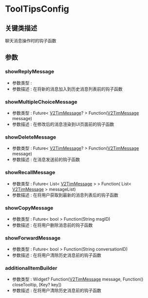# ToolTipsConfig

## 关键类描述

聊天消息操作时的钩子函数

## 参数

### showReplyMessage

* 参数类型 :&#x20;
* 参数描述 : 在将新的消息加入到历史消息列表前的钩子函数

### showMultipleChoiceMessage

* 参数类型 : Future< [V2TimMessage](../../api/guan-jian-lei/message/v2timmessage.md)? > Function([V2TimMessage](../../api/guan-jian-lei/message/v2timmessage.md) message)
* 参数描述 : 在修改后的消息渲染到UI页面前的钩子函数

### showDeleteMessage

* 参数类型 : Future< [V2TimMessage](../../api/guan-jian-lei/message/v2timmessage.md)? > Function([V2TimMessage](../../api/guan-jian-lei/message/v2timmessage.md) message)
* 参数描述 : 在消息发送前的钩子函数

### showRecallMessage

* 参数类型 : Future< List< [V2TimMessage](../../api/guan-jian-lei/message/v2timmessage.md) > > Function( List< [V2TimMessage](../../api/guan-jian-lei/message/v2timmessage.md) > messageList)
* 参数描述 : 在将用户获取到最新的消息列表后的钩子函数

### showCopyMessage

* 参数类型 : Future< bool > Function(String msgID)
* 参数描述 : 在将用户删除消息前的钩子函数

### showForwardMessage

* 参数类型 : Future< bool > Function(String conversationID)
* 参数描述 : 在将用户清除历史消息前的钩子函数

### additionalItemBuilder

* 参数类型 : Widget? Function([V2TimMessage](../../api/guan-jian-lei/message/v2timmessage.md) message, Function() closeTooltip, \[Key? key])
* 参数描述 : 在将用户清除历史消息前的钩子函数
